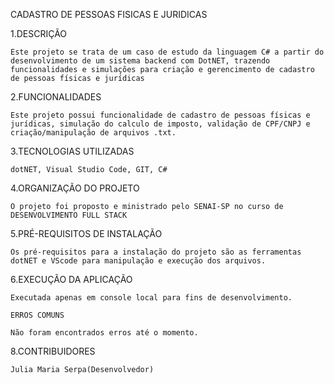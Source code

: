 CADASTRO DE PESSOAS FISICAS E JURIDICAS

1.DESCRIÇÃO

    Este projeto se trata de um caso de estudo da linguagem C# a partir do desenvolvimento de um sistema backend com DotNET, trazendo funcionalidades e simulações para criação e gerencimento de cadastro de pessoas físicas e jurídicas

2.FUNCIONALIDADES

    Este projeto possui funcionalidade de cadastro de pessoas físicas e jurídicas, simulação do calculo de imposto, validação de CPF/CNPJ e criação/manipulação de arquivos .txt.

3.TECNOLOGIAS UTILIZADAS

    dotNET, Visual Studio Code, GIT, C#

4.ORGANIZAÇÃO DO PROJETO

    O projeto foi proposto e ministrado pelo SENAI-SP no curso de DESENVOLVIMENTO FULL STACK

5.PRÉ-REQUISITOS DE INSTALAÇÃO

    Os pré-requisitos para a instalação do projeto são as ferramentas dotNET e VScode para manipulação e execução dos arquivos.

6.EXECUÇÃO DA APLICAÇÃO

    Executada apenas em console local para fins de desenvolvimento.

    ERROS COMUNS

    Não foram encontrados erros até o momento.

8.CONTRIBUIDORES

    Julia Maria Serpa(Desenvolvedor)

